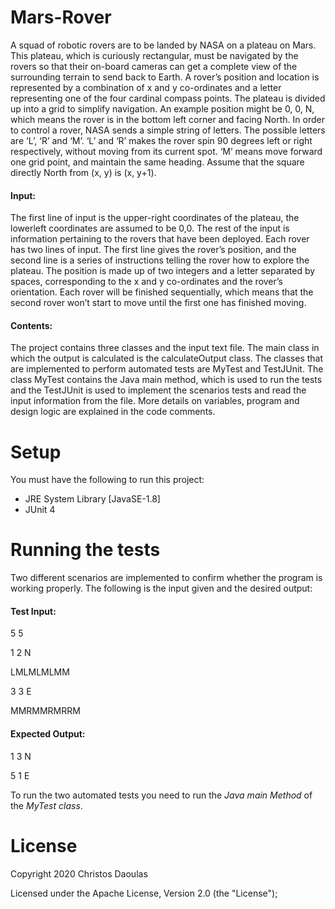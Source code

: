 # Mars-Rover
A squad of robotic rovers are to be landed by NASA on a plateau on Mars. This plateau, which is curiously rectangular, must be navigated by the rovers so that their on-board cameras can get a complete view of the surrounding terrain to send back to Earth.   A rover’s position and location is represented by a combination of x and y co-ordinates and a letter representing one of the four cardinal compass points. The plateau is divided up into a grid to simplify navigation. An example position might be 0, 0, N, which means the rover is in the bottom left corner and facing North.   In order to control a rover, NASA sends a simple string of letters. The possible letters are ‘L’, ‘R’ and ‘M’. ‘L’ and ‘R’ makes the rover spin 90 degrees left or right respectively, without moving from its current spot. ‘M’ means move forward one grid point, and maintain the same heading. Assume that the square directly North from (x, y) is (x, y+1).

#### Input:

The first line of input is the upper-right coordinates of the plateau, the lowerleft coordinates are assumed to be 0,0.
The rest of the input is information pertaining to the rovers that have been deployed. Each rover has two lines of input. The first line gives the rover’s position, and the second line is a series of instructions telling the rover how to explore the plateau.
The position is made up of two integers and a letter separated by spaces, corresponding to the x and y co-ordinates and the rover’s orientation.
Each rover will be finished sequentially, which means that the second rover won’t start to move until the first one has finished moving.

#### Contents:
The project contains three classes and the input text file. The main class in which the output is calculated is the calculateOutput class. The classes that are implemented to perform automated tests are MyTest and TestJUnit. The class MyTest contains the Java main method, which is used to run the tests and the TestJUnit is used to implement the scenarios tests and read the input information
from the file. More details on variables, program and design logic are explained in the code comments.


# Setup
You must have the following to run this project:
* JRE System Library [JavaSE-1.8]
* JUnit 4

# Running the tests
Two different scenarios are implemented to confirm whether the program is working properly. The following is the input given and the desired output:
#### Test Input:
5 5

1 2 N

LMLMLMLMM

3 3 E

MMRMMRMRRM

#### Expected Output:
1 3 N

5 1 E

To run the two automated tests you need to run the *Java main Method* of the *MyTest class*.

# License

Copyright 2020 Christos Daoulas

Licensed under the Apache License, Version 2.0 (the "License");
